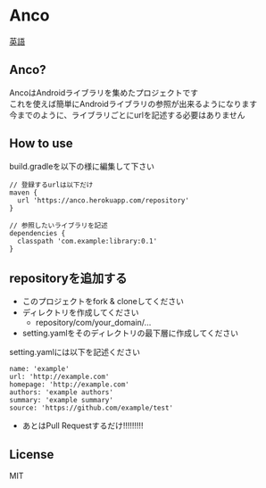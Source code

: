 # Anco
[英語](https://anco.herokuapp.com/public/index.html)

## Anco?
AncoはAndroidライブラリを集めたプロジェクトです  
これを使えば簡単にAndroidライブラリの参照が出来るようになります  
今までのように、ライブラリごとにurlを記述する必要はありません

## How to use
build.gradleを以下の様に編集して下さい
```
// 登録するurlは以下だけ
maven {
  url 'https://anco.herokuapp.com/repository'
}

// 参照したいライブラリを記述
dependencies {
  classpath 'com.example:library:0.1'
}
```

## repositoryを追加する
* このプロジェクトをfork & cloneしてください
* ディレクトリを作成してください
  * repository/com/your_domain/...
* setting.yamlをそのディレクトリの最下層に作成してください

setting.yamlには以下を記述ください
```
name: 'example'
url: 'http://example.com'
homepage: 'http://example.com'
authors: 'example authors'
summary: 'example summary'
source: 'https://github.com/example/test'
```
* あとはPull Requestするだけ!!!!!!!!!

## License
MIT
